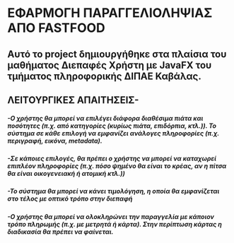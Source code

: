 # ΕΦΑΡΜΟΓΗ ΠΑΡΑΓΓΕΛΙΟΛΗΨΙΑΣ ΑΠΟ FASTFOOD

## Αυτό το project δημιουργήθηκε στα πλαίσια του μαθήματος Διεπαφές Χρήστη με JavaFX του τμήματος πληροφορικής ΔΙΠΑΕ Καβάλας.

## ΛΕΙΤΟΥΡΓΙΚΕΣ ΑΠΑΙΤΗΣΕΙΣ-
##### -Ο χρήστης θα μπορεί να επιλέγει διάφορα διαθέσιμα πιάτα και ποσότητες (π.χ. από κατηγορίες (κυρίως πιάτα, επιδόρπια, κτλ.)). Το σύστημα σε κάθε επιλογή να εμφανίζει ανάλογες πληροφορίες (π.χ. περιγραφή, εικόνα, metadata).
##### -Σε κάποιες επιλογές, θα πρέπει ο χρήστης να μπορεί να καταχωρεί επιπλέον πληροφορίες (π.χ. πόσο ψημένο θα είναι το κρέας, αν η πίτσα θα είναι οικογενειακή ή ατομική κτλ.)) 
##### -Το σύστημα θα μπορεί να κάνει τιμολόγηση, η οποία θα εμφανίζεται στο τέλος με οπτικό τρόπο στην διεπαφή
##### -Ο χρήστης θα μπορεί να ολοκληρώνει την παραγγελία με κάποιον τρόπο πληρωμής (π.χ. με μετρητά ή κάρτα). Στην περίπτωση κάρτας η διαδικασία θα πρέπει να φαίνεται. 

